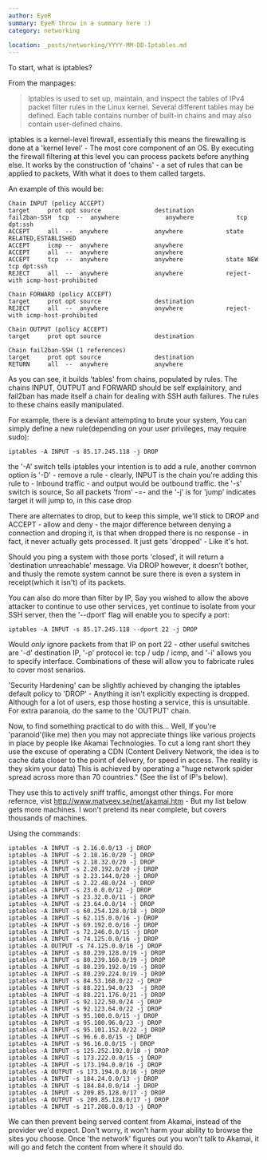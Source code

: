 ```yaml
---
author: EyeR
summary: EyeR throw in a summary here :)
category: networking

location: _posts/networking/YYYY-MM-DD-Iptables.md
---
```


To start, what is iptables?
 
From the manpages:
 
> Iptables is used to set up, maintain, and inspect the tables of IPv4 packet filter rules in the Linux kernel.  Several different tables may be defined. Each table contains number of built-in chains and may also contain user-defined chains.
 
iptables is a kernel-level firewall, essentially this means the firewalling is done at a 'kernel level' - The most core component of an OS. By executing the firewall filtering at this level you can process packets before anything else. It works by the construction of 'chains' - a set of rules that can be applied to packets, With what it does to them called targets.
 
An example of this would be:
 
	Chain INPUT (policy ACCEPT)
	target     prot opt source               destination
	fail2ban-SSH  tcp  --  anywhere             anywhere            tcp dpt:ssh
	ACCEPT     all  --  anywhere             anywhere            state RELATED,ESTABLISHED
	ACCEPT     icmp --  anywhere             anywhere
	ACCEPT     all  --  anywhere             anywhere
	ACCEPT     tcp  --  anywhere             anywhere            state NEW tcp dpt:ssh
	REJECT     all  --  anywhere             anywhere            reject-with icmp-host-prohibited
 
	Chain FORWARD (policy ACCEPT)
	target     prot opt source               destination
	REJECT     all  --  anywhere             anywhere            reject-with icmp-host-prohibited
 
	Chain OUTPUT (policy ACCEPT)
	target     prot opt source               destination
 
	Chain fail2ban-SSH (1 references)
	target     prot opt source               destination
	RETURN     all  --  anywhere             anywhere
 
As you can see, it builds 'tables' from chains, populated by rules.  The chains INPUT, OUTPUT and FORWARD should be self explainitory, and fail2ban has made itself a chain for dealing with SSH auth failures. The rules to these chains easily manipulated.
 
For example, there is a deviant attempting to brute your system, You can simply define a new rule(depending on your user privileges, may require sudo):
 
	iptables -A INPUT -s 85.17.245.118 -j DROP
 
the '-A' switch tells iptables your intention is to add a rule, another common option is '-D' - remove a rule - clearly, INPUT is the chain you're adding this rule to - Inbound traffic - and output would be outbound traffic. the '-s' switch is source, So all packets 'from' -=- and the '-j' is for 'jump' indicates target it will jump to, in this case drop
 
There are alternates to drop, but to keep this simple, we'll stick to DROP and ACCEPT - allow and deny - the major difference between denying a connection and droping it, is that when dropped there is no response - in fact, it never actually gets processed. It just gets 'dropped' - Like it's hot.
 
Should you ping a system with those ports 'closed', it will return a 'destination unreachable' message. Via DROP however, it doesn't bother, and thusly the remote system cannot be sure there is even a system in receipt(which it isn't) of its packets.
 
You can also do more than filter by IP, Say you wished to allow the above attacker to continue to use other services, yet continue to isolate from your SSH server, then the '--dport' flag will enable you to specify a port:
 
	iptables -A INPUT -s 85.17.245.118 --dport 22 -j DROP
 
Would *only* ignore packets from that IP on port 22 - other useful switches are '-d' destination IP, '-p' protocol ie: tcp  / udp  / icmp, and '-i' allows you to specify interface. Combinations of these will allow you to fabricate rules to cover most senarios.
 
'Security Hardening' can be slightly achieved by changing the iptables default policy to 'DROP' - Anything it isn't explicitly expecting is dropped. Although for a lot of users, esp those hosting a service, this is unsuitable. For extra paranoia, do the same to the 'OUTPUT' chain.

Now, to find something practical to do with this... Well, If you're 'paranoid'(like me) then you may not appreciate things like various projects in place by people like Akamai Technologies.  To cut a long rant short they use the excuse of operating a CDN (Content Delivery Network, the idea is to cache data closer to the point of delivery, for speed in access. The reality is they skim your data) This is achieved by operating a "huge network spider spread across more than 70 countries." (See the list of IP's below).

They use this to actively sniff traffic, amongst other things. For more refernce, vist http://www.matveev.se/net/akamai.htm - But my list below gets more machines. I won't pretend its near complete, but covers thousands of machines.
 
Using the commands:
 
    iptables -A INPUT -s 2.16.0.0/13 -j DROP
    iptables -A INPUT -s 2.18.16.0/20 -j DROP
    iptables -A INPUT -s 2.18.32.0/20 -j DROP
    iptables -A INPUT -s 2.20.192.0/20 -j DROP
    iptables -A INPUT -s 2.23.144.0/20 -j DROP
    iptables -A INPUT -s 2.22.48.0/24 -j DROP
    iptables -A INPUT -s 23.0.0.0/12 -j DROP
    iptables -A INPUT -s 23.32.0.0/11 -j DROP
    iptables -A INPUT -s 23.64.0.0/14 -j DROP
    iptables -A INPUT -s 60.254.128.0/18 -j DROP
    iptables -A INPUT -s 62.115.0.0/16 -j DROP
    iptables -A INPUT -s 69.192.0.0/16 -j DROP
    iptables -A INPUT -s 72.246.0.0/15 -j DROP
    iptables -A INPUT -s 74.125.0.0/16 -j DROP
    iptables -A OUTPUT -s 74.125.0.0/16 -j DROP
    iptables -A INPUT -s 80.239.128.0/19 -j DROP
    iptables -A INPUT -s 80.239.160.0/19 -j DROP
    iptables -A INPUT -s 80.239.192.0/19 -j DROP
    iptables -A INPUT -s 80.239.224.0/19 -j DROP
    iptables -A INPUT -s 84.53.168.0/22 -j DROP
    iptables -A INPUT -s 88.221.94.0/23  -j DROP
    iptables -A INPUT -s 88.221.176.0/21 -j DROP
    iptables -A INPUT -s 92.122.50.0/24 -j DROP
    iptables -A INPUT -s 92.123.64.0/22 -j DROP
    iptables -A INPUT -s 95.100.0.0/15 -j DROP
    iptables -A INPUT -s 95.100.96.0/23 -j DROP
    iptables -A INPUT -s 95.101.152.0/22 -j DROP
    iptables -A INPUT -s 96.6.0.0/15 -j DROP
    iptables -A INPUT -s 96.16.0.0/15 -j DROP
    iptables -A INPUT -s 125.252.192.0/18 -j DROP
    iptables -A INPUT -s 173.222.0.0/15 -j DROP
    iptables -A INPUT -s 173.194.0.0/16 -j DROP
    iptables -A OUTPUT -s 173.194.0.0/16 -j DROP
    iptables -A INPUT -s 184.24.0.0/13 -j DROP
    iptables -A INPUT -s 184.84.0.0/14 -j DROP
    iptables -A INPUT -s 209.85.128.0/17 -j DROP
    iptables -A OUTPUT -s 209.85.128.0/17 -j DROP
    iptables -A INPUT -s 217.208.0.0/13 -j DROP
 
We can then prevent being served content from Akamai, instead of the provider we'd expect. Don't worry, it won't harm your ability to browse the sites you choose. Once 'the network' figures out you won't talk to Akamai, it will go and fetch the content from where it should do.

